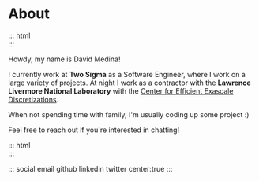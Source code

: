 # About

::: html
<br />
:::

Howdy, my name is David Medina!

I currently work at **Two Sigma** as a Software Engineer, where I work on a large variety of projects.
At night I work as a contractor with the **Lawrence Livermore National Laboratory** with the [Center for Efficient Exascale Discretizations](http://ceed.exascaleproject.org/).

When not spending time with family, I'm usually coding up some project :)

Feel free to reach out if you're interested in chatting!

::: html
<br />
:::

::: social email github linkedin twitter center:true
:::
